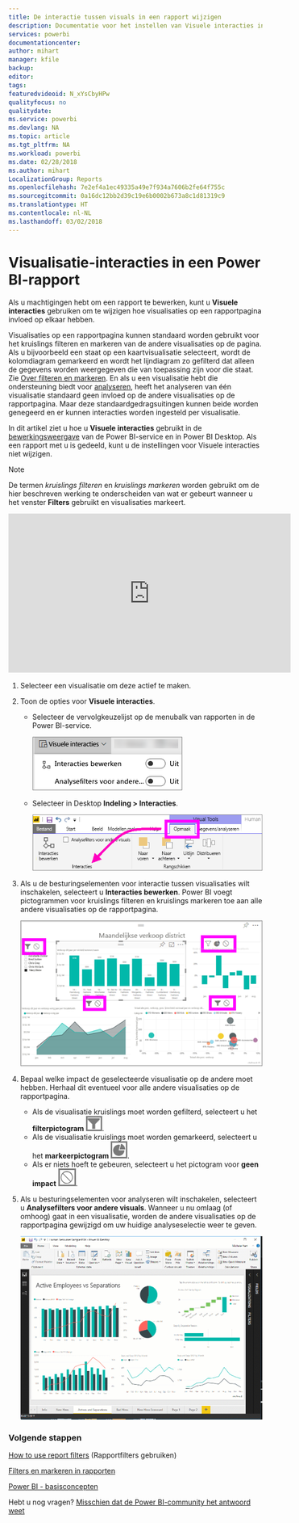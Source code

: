 ```yaml
---
title: De interactie tussen visuals in een rapport wijzigen
description: Documentatie voor het instellen van Visuele interacties in een Microsoft Power BI-rapport en een Power BI Desktop-rapport.
services: powerbi
documentationcenter: 
author: mihart
manager: kfile
backup: 
editor: 
tags: 
featuredvideoid: N_xYsCbyHPw
qualityfocus: no
qualitydate: 
ms.service: powerbi
ms.devlang: NA
ms.topic: article
ms.tgt_pltfrm: NA
ms.workload: powerbi
ms.date: 02/28/2018
ms.author: mihart
LocalizationGroup: Reports
ms.openlocfilehash: 7e2ef4a1ec49335a49e7f934a7606b2fe64f755c
ms.sourcegitcommit: 0a16dc12bb2d39c19e6b0002b673a8c1d81319c9
ms.translationtype: HT
ms.contentlocale: nl-NL
ms.lasthandoff: 03/02/2018
---
```

# <a name="visualization-interactions-in-a-power-bi-report"></a>Visualisatie-interacties in een Power BI-rapport
Als u machtigingen hebt om een rapport te bewerken, kunt u **Visuele interacties** gebruiken om te wijzigen hoe visualisaties op een rapportpagina invloed op elkaar hebben. 

Visualisaties op een rapportpagina kunnen standaard worden gebruikt voor het kruislings filteren en markeren van de andere visualisaties op de pagina.
Als u bijvoorbeeld een staat op een kaartvisualisatie selecteert, wordt de kolomdiagram gemarkeerd en wordt het lijndiagram zo gefilterd dat alleen de gegevens worden weergegeven die van toepassing zijn voor die staat.
Zie [Over filteren en markeren](power-bi-reports-filters-and-highlighting.md). En als u een visualisatie hebt die ondersteuning biedt voor [analyseren](power-bi-visualization-drill-down.md), heeft het analyseren van één visualisatie standaard geen invloed op de andere visualisaties op de rapportpagina. Maar deze standaardgedragsuitingen kunnen beide worden genegeerd en er kunnen interacties worden ingesteld per visualisatie.

In dit artikel ziet u hoe u **Visuele interacties** gebruikt in de [bewerkingsweergave](service-interact-with-a-report-in-editing-view.md) van de Power BI-service en in Power BI Desktop. Als een rapport met u is gedeeld, kunt u de instellingen voor Visuele interacties niet wijzigen.

> [!NOTE]
> De termen *kruislings filteren* en *kruislings markeren* worden gebruikt om de hier beschreven werking te onderscheiden van wat er gebeurt wanneer u het venster **Filters** gebruikt en visualisaties markeert.  
> 
> 

<iframe width="560" height="315" src="https://www.youtube.com/embed/N_xYsCbyHPw?list=PL1N57mwBHtN0JFoKSR0n-tBkUJHeMP2cP" frameborder="0" allowfullscreen></iframe>

1. Selecteer een visualisatie om deze actief te maken.  
2. Toon de opties voor **Visuele interacties**.
    - Selecteer de vervolgkeuzelijst op de menubalk van rapporten in de Power BI-service.

       ![Vervolgkeuzelijst Visuele interacties](media/service-reports-visual-interactions/power-bi-visual-interaction.png)

    - Selecteer in Desktop **Indeling > Interacties**.

        ![Opmaak gevolgd door Interacties selecteren](media/service-reports-visual-interactions/pbi-visual-interaction-desktop.png)

3. Als u de besturingselementen voor interactie tussen visualisaties wilt inschakelen, selecteert u **Interacties bewerken**. Power BI voegt pictogrammen voor kruislings filteren en kruislings markeren toe aan alle andere visualisaties op de rapportpagina.
   
    ![Rapport waarin Visuele interacties is ingeschakeld](media/service-reports-visual-interactions/power-bi-icons-on.png)
3. Bepaal welke impact de geselecteerde visualisatie op de andere moet hebben.  Herhaal dit eventueel voor alle andere visualisaties op de rapportpagina.
   
   * Als de visualisatie kruislings moet worden gefilterd, selecteert u het **filterpictogram** ![Filterpictogram](media/service-reports-visual-interactions/pbi-filter-icon-outlined.png).
   * Als de visualisatie kruislings moet worden gemarkeerd, selecteert u het **markeerpictogram** ![Markeerpictogram](media/service-reports-visual-interactions/pbi-highlight-icon-outlined.png).
   * Als er niets hoeft te gebeuren, selecteert u het pictogram voor **geen impact** ![Pictogram voor geen impact](media/service-reports-visual-interactions/pbi-noimpact-icon-outlined.png).

4. Als u besturingselementen voor analyseren wilt inschakelen, selecteert u **Analysefilters voor andere visuals**.  Wanneer u nu omlaag (of omhoog) gaat in een visualisatie, worden de andere visualisaties op de rapportpagina gewijzigd om uw huidige analyseselectie weer te geven. 

   ![Video van het inschakelen van besturingselementen voor analyseren](media/service-reports-visual-interactions/drill2.gif)

### <a name="next-steps"></a>Volgende stappen
[How to use report filters](power-bi-how-to-report-filter.md) (Rapportfilters gebruiken)

[Filters en markeren in rapporten](power-bi-reports-filters-and-highlighting.md)

[Power BI - basisconcepten](service-basic-concepts.md)

Hebt u nog vragen? [Misschien dat de Power BI-community het antwoord weet](http://community.powerbi.com/)

